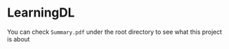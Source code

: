# LearningDL

You can check `Summary.pdf` under the root directory to see what this project is about

